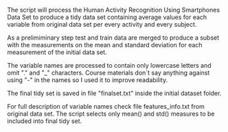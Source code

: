 The script will process the Human Activity Recognition Using Smartphones Data Set to produce a tidy data set containing average values for each variable from original data set per every activity and every subject.

As a prelimiminary step test and train data are merged to produce a subset with the measurements on the mean and standard deviation for each measurement of the initial data set.

The variable names are processed to contain only lowercase letters and omit "." and "_" characters. Course materials don`t say anything against using "-" in the names so I used it to improve readability.

The final tidy set is saved in file "finalset.txt" inside the initial dataset folder.

For full description of variable names check file features_info.txt from original data set. The script selects
only mean() and std() measures to be included into final tidy set.
